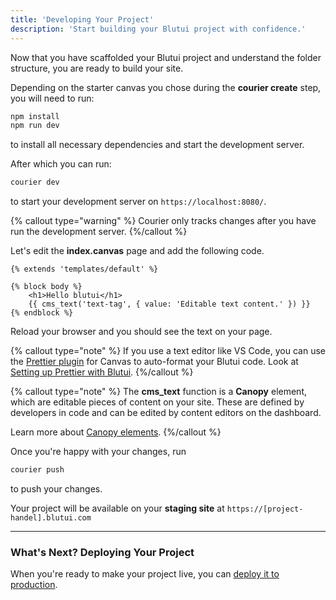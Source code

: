 ```yaml
---
title: 'Developing Your Project'
description: 'Start building your Blutui project with confidence.'
---
```


Now that you have scaffolded your Blutui project and understand the folder structure, you are ready to build your site.

Depending on the starter canvas you chose during the **courier create** step, you will need to run:

```bash
npm install
npm run dev
```

to install all necessary dependencies and start the development server.

After which you can run:

```bash
courier dev
```

to start your development server on `https://localhost:8080/`.

{% callout type="warning" %}
Courier only tracks changes after you have run the development server.
{%/callout %}

Let's edit the **index.canvas** page and add the following code.

```canvas {% process=false filename="pages/index.canvas" %}
{% extends 'templates/default' %}

{% block body %}
    <h1>Hello blutui</h1>
    {{ cms_text('text-tag', { value: 'Editable text content.' }) }}
{% endblock %}
```

Reload your browser and you should see the text on your page.

{% callout type="note" %}
If you use a text editor like VS Code, you can use the [Prettier plugin](https://www.npmjs.com/package/prettier-plugin-canvas) for Canvas to auto-format your Blutui code. Look at [Setting up Prettier with Blutui]().
{%/callout %}

{% callout type="note" %}
The **cms_text** function is a **Canopy** element, which are editable pieces of content on your site. These are defined by developers in code and can be edited by content editors on the dashboard.

Learn more about [Canopy elements]().
{%/callout %}

Once you're happy with your changes, run

```bash
courier push
```

to push your changes.

Your project will be available on your **staging site** at
`https://[project-handel].blutui.com`

---

### What's Next? Deploying Your Project

When you're ready to make your project live, you can [deploy it to production]().
